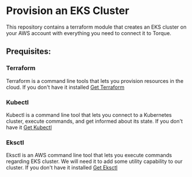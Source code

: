 # Provision an EKS Cluster
This repository contains a terraform module that creates an EKS cluster on your AWS account with everything you need to connect it to Torque.
## Prequisites:
### Terraform
Terraform is a command line tools that lets you provision resources in the cloud. If you don't have it installed [Get Terraform](https://www.terraform.io/downloads)
### Kubectl 
Kubectl is a command line tool that lets you connect to a Kubernetes cluster, execute commands, and get informed about its state.
If you don't have it [Get Kubectl](https://kubernetes.io/docs/tasks/tools/#kubectl)
### Eksctl
Eksctl is an AWS command line tool that lets you execute commands regarding EKS cluster. We will need it to add some utility capability to our cluster. If you don't have it installed [Get Eksctl](https://docs.aws.amazon.com/eks/latest/userguide/eksctl.html)
